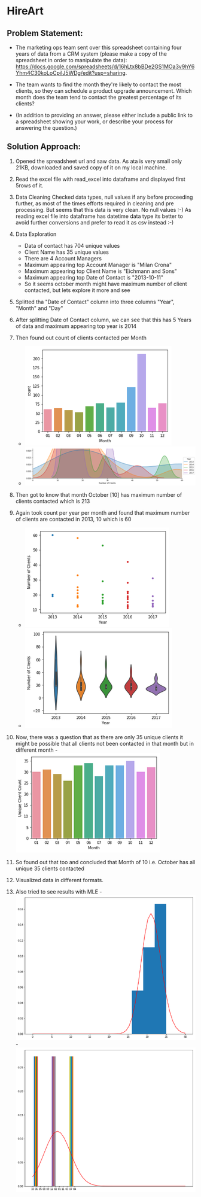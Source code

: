 # HireArt

## Problem Statement:
- The marketing ops team sent over this spreadsheet containing four years of data from a CRM system (please make a copy of the spreadsheet in order to manipulate the data): https://docs.google.com/spreadsheets/d/16hLtx8bBDe2GS1MOa3v9hY6Yhm4C30koLoCpiIJ5WDg/edit?usp=sharing. 

- The team wants to find the month they're likely to contact the most clients, so they can schedule a product upgrade announcement. Which month does the team tend to contact the greatest percentage of its clients?

- (In addition to providing an answer, please either include a public link to a spreadsheet showing your work, or describe your process for answering the question.)

## Solution Approach:

1. Opened the spreadsheet url and saw data. As ata is very small only 21KB, downloaded and saved copy of it on my local machine.

2. Read the excel file with read_excel into dataframe and displayed first  5rows of it.

3. Data Cleaning
   Checked data types, null values if any before proceeding further, as most of the times efforts required in cleaning and pre processing. But seems that this data is very clean. No null values :-)
   As reading excel file into dataframe has datetime data type its better to avoid further conversions and prefer to read it as csv instead :-)
   
4. Data Exploration
   -  Data of contact has 704 unique values
   -  Client Name has 35 unique values
   -  There are 4 Account Managers
   -  Maximum appearing top Account Manager is "Milan Crona"
   -  Maximum appearing top Client Name is "Eichmann and Sons"
   -  Maximum appearing top Date of Contact is "2013-10-11"
   -  So it seems october month might have maximum number of client contacted, but lets explore it more and see
   
 5. Splitted tha "Date of Contact" column into three columns "Year", "Month" and "Day"
 6. After splitting Date of Contact column, we can see that this has 5 Years of data and maximum appearing top year is 2014
 7. Then found out count of clients contacted per Month
    - ![](./1.png)
    - ![](./3.png)
 8. Then got to know that month October [10] has maximum number of clients contacted which is 213
 9. Again took count per year per month and found that maximum number of clients are contacted in 2013, 10 which is 60
    - ![](./2.png)
    - ![](./4.png)
 10. Now, there was a question that as there are only 35 unique clients it might be possible that all clients not been contacted in that month but in different month
    - ![](./5.png)
 11. So found out that too and concluded that Month of 10 i.e. October has all unique 35 clients contacted 
 12. Visualized data in different formats.
 13. Also tried to see results with MLE
    - ![](./6.png)
    - ![](./7.png)
 
 




